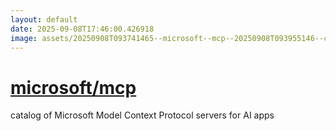 ```yaml
---
layout: default
date: 2025-09-08T17:46:00.426918
image: assets/20250908T093741465--microsoft--mcp--20250908T093955146--cropped.png
---
```


# [microsoft/mcp](https://github.com/microsoft/mcp)

catalog of Microsoft Model Context Protocol servers for AI apps
